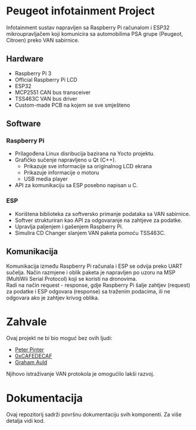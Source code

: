 # Peugeot infotainment Project

Infotainment sustav napravljen sa Raspberry Pi računalom i ESP32 mikroupravljačem koji komunicira sa automobilima PSA grupe (Peugeot, Citroen) preko VAN sabirnice.

## Hardware

- Raspberry Pi 3
- Official Raspberry Pi LCD
- ESP32
- MCP2551 CAN bus transceiver
- TSS463C VAN bus driver
- Custom-made PCB na kojem se sve smješteno

## Software

### Raspberry Pi

- Prilagođena Linux disribucija bazirana na Yocto projektu.
- Grafičko sučenje napravljeno u Qt (C++).
  - Prikazuje sve informacije sa originalnog LCD ekrana
  - Prikazuje informacije o motoru
  - USB media player
- API za komunikaciju sa ESP posebno napisan u C.

### ESP

- Korištena biblioteka za softversko primanje podataka sa VAN sabirnice.
- Softver strukturiran kao API za odgovaranje na zahtjeve za podatke.
- Upravlja paljenjem i gašenjem Raspberry Pi.
- Simulira CD Changer slanjem VAN paketa pomoću TSS463C.

## Komunikacija

Komunikacija između Raspberry Pi računala i ESP se odvija preko UART sučelja. Način razmjene i oblik paketa je napravljen po uzoru na MSP (MultiWii Serial Protocol) koji se koristi na dronovima.  
Radi na način request - response, gdje Raspberry Pi šalje zahtjev (request) za podatke i ESP odgovara (response) sa traženim podacima, ili ne odgovara ako je zahtjev krivog oblika.

# Zahvale

Ovaj projekt ne bi bio moguć bez ovih ljudi:

- [Peter Pinter](https://github.com/morcibacsi)
- [0xCAFEDECAF](https://github.com/0xCAFEDECAF/)
- [Graham Auld](http://graham.auld.me.uk/projects/vanbus/index.html)

Njihovo istraživanje VAN protokola je omogućilo lakši razvoj.

# Dokumentacija

Ovaj repozitorij sadrži površnu dokumentaciju svih komponenti. Za više detalja vidi kod.
